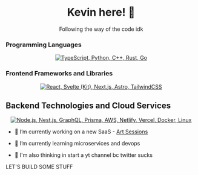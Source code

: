 <h1 align="center">Kevin here! 👋</h1>
<p align="center">Following the way of the code idk</p>

<h3>Programming Languages</h3>
<p align="center">
  <a href="#">
    <img src="https://skillicons.dev/icons?i=ts,py,cpp,rust,go" alt="TypeScript, Python, C++, Rust, Go">
  </a>
</p>

<h3>Frontend Frameworks and Libraries</h3>
<p align="center">
  <a href="#">
    <img src="https://skillicons.dev/icons?i=react,svelte,nextjs,astro,tailwindcss" alt="React, Svelte (Kit), Next.js, Astro, TailwindCSS">
  </a>
</p>

<h2>Backend Technologies and Cloud Services</h2>
<p align="center">
  <a href="#">
    <img src="https://skillicons.dev/icons?i=nodejs,nestjs,graphql,prisma,aws,netlify,vercel,docker,linux" alt="Node.js, Nest.js, GraphQL, Prisma, AWS, Netlify, Vercel, Docker, Linux">
  </a>
</p>



- 🔭 I’m currently working on a new SaaS - [Art Sessions](https://art-sessions.vercel.app) 

- 🌱 I’m currently learning microservices and devops

- 🎥 I'm also thinking in start a yt channel bc twitter sucks

LET'S BUILD SOME STUFF 
 
<!-- [![LinkedIn](https://img.shields.io/badge/linkedin-%230077B5.svg?style=for-the-badge&logo=linkedin&logoColor=white)]() -->
<!-- [![YouTube](https://img.shields.io/badge/youtube-%23FF0000.svg?style=for-the-badge&logo=YouTube&logoColor=white)]() -->
